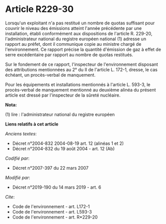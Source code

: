 # Article R229-30

Lorsqu'un exploitant n'a pas restitué un nombre de quotas suffisant pour couvrir le niveau des émissions atteint l'année
précédente par une installation, établi conformément aux dispositions de l'article R. 229-20, l'administrateur national du
registre européen national (1) adresse un rapport au préfet, dont il communique copie au ministre chargé de l'environnement.
Ce rapport précise la quantité d'émission de gaz à effet de serre excédentaire par rapport au nombre de quotas restitués.

Sur le fondement de ce rapport, l'inspecteur de l'environnement disposant des attributions mentionnées au 2° du II de
l'article L. 172-1, dresse, le cas échéant, un procès-verbal de manquement.

Pour les équipements et installations mentionnés à l'article L. 593-3, le procès-verbal de manquement mentionné au deuxième
alinéa du présent article est dressé par l'inspecteur de la sûreté nucléaire.

**Nota:**

(1) lire : l'administrateur national du registre européen

**Liens relatifs à cet article**

_Anciens textes_:

  - Décret n°2004-832 2004-08-19 art. 12 (alinéas 1 et 2)
  - Décret n°2004-832 du 19 août 2004 - art. 12 (Ab)

_Codifié par_:

  - Décret n°2007-397 du 22 mars 2007

_Modifié par_:

  - Décret n°2019-190 du 14 mars 2019 - art. 6

_Cite_:

  - Code de l'environnement - art. L172-1
  - Code de l'environnement - art. L593-3
  - Code de l'environnement - art. R*229-20
